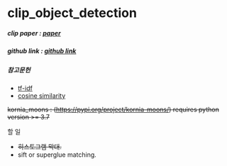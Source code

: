 # clip_object_detection


##### clip paper : [paper](https://arxiv.org/abs/2103.00020)
##### github link : [github link](https://github.com/openai/CLIP)
##### 참고문헌
- [tf-idf](https://wikidocs.net/31698)
- [cosine similarity](https://wikidocs.net/24603)

~~kornia_moons : (https://pypi.org/project/kornia-moons/) requires python version >= 3.7~~     



할 일    
  - ~~히스토그램 막대.~~    
  - sift or superglue matching.
